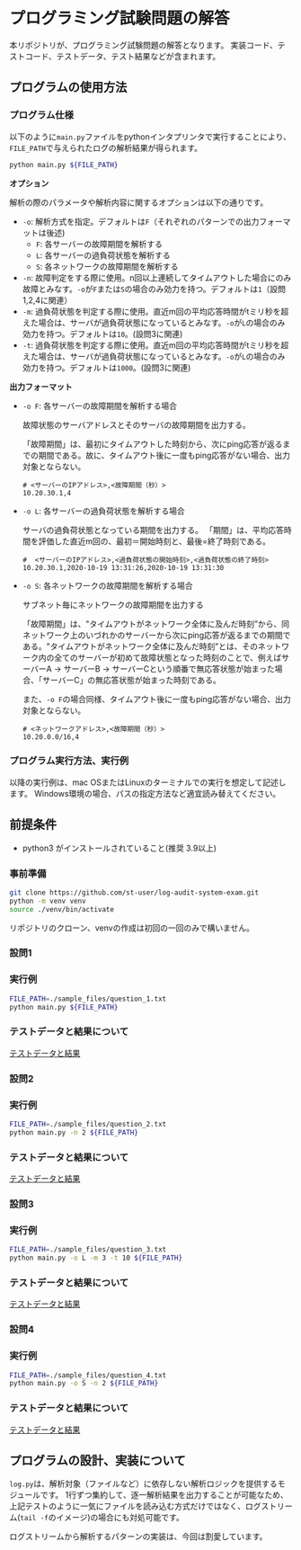 # プログラミング試験問題の解答

本リポジトリが、プログラミング試験問題の解答となります。
実装コード、テストコード、テストデータ、テスト結果などが含まれます。

## プログラムの使用方法

### プログラム仕様

以下のように`main.py`ファイルをpythonインタプリンタで実行することにより、`FILE_PATH`で与えられたログの解析結果が得られます。

```bash
python main.py ${FILE_PATH}
```

**オプション**

解析の際のパラメータや解析内容に関するオプションは以下の通りです。

 - `-o`: 解析方式を指定。デフォルトは`F`（それぞれのパターンでの出力フォーマットは後述)
	- `F`: 各サーバーの故障期間を解析する
	- `L`: 各サーバーの過負荷状態を解析する
	- `S`: 各ネットワークの故障期間を解析する
 - `-n`: 故障判定をする際に使用。n回以上連続してタイムアウトした場合にのみ故障とみなす。`-o`が`F`または`S`の場合のみ効力を持つ。デフォルトは`1`（設問1,2,4に関連）
 - `-m`: 過負荷状態を判定する際に使用。直近m回の平均応答時間がtミリ秒を超えた場合は、サーバが過負荷状態になっているとみなす。`-o`が`L`の場合のみ効力を持つ。デフォルトは`10`。(設問3に関連)
 - `-t`: 過負荷状態を判定する際に使用。直近m回の平均応答時間がtミリ秒を超えた場合は、サーバが過負荷状態になっているとみなす。`-o`が`L`の場合のみ効力を持つ。デフォルトは`1000`。(設問3に関連)

**出力フォーマット**

- `-o F`: 各サーバーの故障期間を解析する場合

	故障状態のサーバアドレスとそのサーバの故障期間を出力する。

	「故障期間」は、最初にタイムアウトした時刻から、次にping応答が返るまでの期間である。故に、タイムアウト後に一度もping応答がない場合、出力対象とならない。

	```
	# <サーバーのIPアドレス>,<故障期間（秒）>
	10.20.30.1,4
	```
- `-o L`: 各サーバーの過負荷状態を解析する場合

	サーバの過負荷状態となっている期間を出力する。
	「期間」は、平均応答時間を評価した直近m回の、最初＝開始時刻と、最後=終了時刻である。

	```
	#  <サーバーのIPアドレス>,<過負荷状態の開始時刻>,<過負荷状態の終了時刻>
	10.20.30.1,2020-10-19 13:31:26,2020-10-19 13:31:30
	```
- `-o S`: 各ネットワークの故障期間を解析する場合

	サブネット毎にネットワークの故障期間を出力する

	「故障期間」は、"タイムアウトがネットワーク全体に及んだ時刻”から、同ネットワーク上のいづれかのサーバーから次にping応答が返るまでの期間である。"タイムアウトがネットワーク全体に及んだ時刻”とは、そのネットワーク内の全てのサーバーが初めて故障状態となった時刻のことで、例えばサーバーA → サーバーB → サーバーCという順番で無応答状態が始まった場合、「サーバーC」の無応答状態が始まった時刻である。
	
	また、`-o F`の場合同様、タイムアウト後に一度もping応答がない場合、出力対象とならない。

	```
	# <ネットワークアドレス>,<故障期間（秒）>
	10.20.0.0/16,4
	```	

### プログラム実行方法、実行例

以降の実行例は、mac OSまたはLinuxのターミナルでの実行を想定して記述します。
Windows環境の場合、パスの指定方法など適宜読み替えてください。

## 前提条件

 - python3 がインストールされていること(推奨 3.9以上)

### 事前準備

```bash
git clone https://github.com/st-user/log-audit-system-exam.git
python -m venv venv
source ./venv/bin/activate
```
リポジトリのクローン、venvの作成は初回の一回のみで構いません。

### 設問1

### 実行例

```bash
FILE_PATH=./sample_files/question_1.txt
python main.py ${FILE_PATH}
```

### テストデータと結果について

[テストデータと結果](./tests/Question_1.md)

### 設問2

### 実行例

```bash
FILE_PATH=./sample_files/question_2.txt
python main.py -n 2 ${FILE_PATH}
```

### テストデータと結果について

[テストデータと結果](./tests/Question_2.md)

### 設問3

### 実行例

```bash
FILE_PATH=./sample_files/question_3.txt
python main.py -o L -m 3 -t 10 ${FILE_PATH}
```

### テストデータと結果について

[テストデータと結果](./tests/Question_3.md)

### 設問4

### 実行例

```bash
FILE_PATH=./sample_files/question_4.txt
python main.py -o S -n 2 ${FILE_PATH}
```

### テストデータと結果について

[テストデータと結果](./tests/Question_4.md)


## プログラムの設計、実装について

`log.py`は、解析対象（ファイルなど）に依存しない解析ロジックを提供するモジュールです。
1行ずつ集約して、逐一解析結果を出力することが可能なため、上記テストのように一気にファイルを読み込む方式だけではなく、ログストリーム(`tail -f`のイメージ)の場合にも対処可能です。

ログストリームから解析するパターンの実装は、今回は割愛しています。